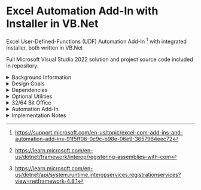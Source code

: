 # Excel Automation Add-In with Installer in VB.Net
Excel User-Defined-Functions (UDF) Automation Add-In [^2] with integrated Installer, both written in VB.Net

Full Microsoft Visual Studio 2022 solution and project source code included in repository.

<details><summary>Background Information</summary>
<p>
  
Excel User-Defined Functions (UDFs) as developed in VB.Net have been around for many years, early examples of which are published here - 

http://www.cpearson.com/Excel/CreatingNETFunctionLib.aspx

https://www.codeproject.com/Articles/7753/Create-an-Automation-Add-In-for-Excel-using-NET

Whilst these functions work well, the deployment of them can be more problematic, particularly where end users may not be familiar with, or are permitted to run command-line utilities such as RegAsm.exe to complete the installation. 

</p>
</details>  

<details><summary>Design Goals</summary>
<p>

The design goals for this project are therefore :-

1.  Working Excel Automation Add-In with sample functions provided
2.  Integrated 'Click-Through' Installer, more familiar to end-users
3.  All development in VB.Net, using Microsoft Visual Studio 2022
4.  No third-party libraries or utilities required
5.  Coding style to support infrequent developers
6.  Configurable for 32-Bit or 64-Bit Office - see later for details

</p>
</details> 

<details><summary>Dependencies</summary>
<p>

A Windows PC with the following software installed is required to build the solution 

1.  Microsoft Windows 10, 64-Bit with .Net
2.  Microsoft Office/Excel 32-Bit or 64-Bit
3.  Microsoft Visual Studio 2022 (any edition)

A 'fresh build' of all the above components is recommended, on a dedicated development PC if possible, and with all updates applied.

Visual Studio should have the following items installed

* Workload [.Net Desktop Development](/SCREENSHOTS/VISUAL_STUDIO_WORKLOAD_DOTNET_DESKTOP.png)
* Workload [Office/Sharepoint Development](/SCREENSHOTS/VISUAL_STUDIO_WORKLOAD_OFFICE_DEVELOPMENT.png)
* Extension [Visual Studio Installer Projects 2022](/SCREENSHOTS/VISUAL_STUDIO_EXTENSIONS.png)

</p>
</details> 

<details><summary>Optional Utilities</summary>
<p>

The following utility is useful to inspect the Registration process, but is not mandatory.

- https://www.nirsoft.net/utils/registered_dll_view.html

</p>
</details> 

<details><summary>32/64 Bit Office</summary>  
<p>

The Automation AddIn needs to be registered during the installation process. 
  
Different values need to be written to the Registry for 32-Bit and 64-Bit version of Office.

The installer class provides these values, but needs to be [configured correctly](/SCREENSHOTS/CUSTOM_ACTIONS_RUN64BIT.png) for the version required.

Separate installers should be built for each version required. 

A Universal 32/64 installer is not supported at this time, but could be developed.

</p>
</details> 

<details><summary>Automation Add-In</summary>  
<p>

<details><summary>Automation Add-In - User Installation</summary>  
<p>

Visual Studio generates two output files, `setup.exe` and `AUTO_INSTALLER.msi`

Either of these files can be distributed to, and run by end users, to install and uninstall as required. 

</p>
</details> 

<details><summary>Automation Add-In - Excel Configuration</summary>
<p>

After running the [installer](/SCREENSHOTS/USER_INSTALL_01.jpg), users need to configure Excel to enable the Automation Add-In.

From Excel > File > Options > [Add-Ins](/SCREENSHOTS/EXCEL_ADDIN_01.png) > [Manage Excel Add-Ins](/SCREENSHOTS/EXCEL_ADDIN_02.png) 

Click on Automation, scroll down and select [AUTOMATION.Functions](/SCREENSHOTS/EXCEL_ADDIN_03.png)

Click [OK](/SCREENSHOTS/EXCEL_ADDIN_04.png) to confirm

</p>
</details> 

<details><summary>Automation Add-In - Excel Formulas</summary>
<p>
  
Two sample [Excel formulas](/SCREENSHOTS/EXCEL_FORMULAS_01.png) are supplied

`=IFX()` in a Worksheet cell returns the text string `AUTO FX OK`

`=TIMENOW()` in a Worksheet cell returns the current time with milliseconds e.g. `12:34:56.789`

This is a 'Volatile' function and will re-calculate when the F9 key is pressed or another cell changes. 

Functions offered by the Add-In can be listed by clicking on Formulas > Insert Function and selecting [AUTOMATION.Functions](/SCREENSHOTS/EXCEL_INSERT_FUNCTION.png)
as a category

</p>
</details> 

<details><summary>Automation Add-In - Uninstalling</summary>
<p>

Users can uninstall the addin by Right-Clicking the Windows Start button and selecting [Apps and Features](/SCREENSHOTS/APPS_AND_FEATURES.png)

Scroll down to *Automation FX* and select Uninstall

</p>
</details> 

</p>
</details> 

<details><summary>Implementation Notes</summary>
<p>

<details><summary>Installer Class Module</summary>
<p>

#### Installer Class Module
Class module `Installer.vb` performs the Assembly Registration and Registry updates required when the developer or end-user runs the installer .exe or .msi program. 

Tag `<System.ComponentModel.RunInstaller(True)>` is provided automatically by vb.net in file `Installer.Designer.vb` when a new Installer class module is added to a project.

This tag is used by the installer program to call `Public Overrides Sub Install(stateSaver As IDictionary)` via [Custom Action Properties](/SCREENSHOTS/CUSTOM_ACTIONS_INSTALLERCLASS.png) in module AUTO_INSTALLER.

Sub `Install` then calls `RegisterAssembly` which is functionally equivalent [^1] to running `RegAsm.exe` manually. 

`RegAsm.exe` itself  _uses methods exposed by RegistrationServices_ [^3]

</p>
</details> 

<details><summary>COM Configuration Options</summary>
<p>

#### 1. COM Configuration Options 
The following points should always be observed to avoid performing any conflicting Registry updates during development and testing.

In module AUTO_FUNCTIONS > Properties, the options below should **not** be selected at any time.
- [ ] `Register for COM Interop` in section Compile 
- [ ] `Make assembly COM-Visible` in section Application > Assembly Information

Tags `<ComRegisterFunction>` and  `<ComUnRegisterFunction>` should also **not** be used in any module.

___

#### 2. Primary Output Properties

In module AUTO_INSTALLER > Primary Output Properties, property [Register](/SCREENSHOTS/PRIMARY_OUTPUT_DO_NOT_REGISTER.png) should be set to **vsdrpDoNotRegister**

</p>
</details> 

</p>
</details> 

  
[^1]:https://learn.microsoft.com/en-us/dotnet/framework/interop/registering-assemblies-with-com

[^2]:https://support.microsoft.com/en-us/topic/excel-com-add-ins-and-automation-add-ins-91f5ff06-0c9c-b98e-06e9-3657964eec72

[^3]:https://learn.microsoft.com/en-us/dotnet/api/system.runtime.interopservices.registrationservices?view=netframework-4.8.1
